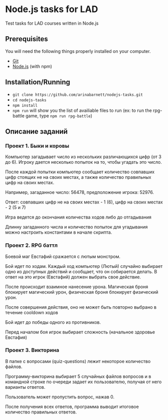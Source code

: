 # Node.js tasks for LAD

Test tasks for LAD courses written in Node.js 

## Prerequisites

You will need the following things properly installed on your computer.

* [Git](https://git-scm.com/)
* [Node.js](https://nodejs.org/) (with npm)

## Installation/Running

* `git clone https://github.com/arinabarnett/nodejs-tasks.git` 
* `cd nodejs-tasks`
* `npm install`
* `npm run` will show you the list of availiable files to run (ex: to run the rpg-battle game, type `npm run rpg-battle`)

## Описание заданий 

### Проект 1. Быки и коровы

Компьютер загадывает число из нескольких различающихся цифр (от 3 до 6). Игроку дается несколько попыток на то, чтобы угадать это число.

После каждой попытки компьютер сообщает количество совпавших цифр стоящих не на своих местах, а также количество правильных цифр на своих местах.

Например, загаданное число: 56478, предположение игрока: 52976. 

Ответ: совпавших цифр не на своих местах - 1 (6), цифр на своих местах - 2 (5 и 7)

Игра ведется до окончания количества ходов либо до отгадывания

Длинну загаданного числа и количество попыток для угадывания можно настроить константами в начале скрипта.



### Проект 2. RPG баттл

Боевой маг Евстафий сражается с лютым монстром. 

Бой идет по ходам. Каждый ход компьютер (Лютый) случайно выбирает одно из доступных действий и сообщает, что он собирается делать. В ответ на это игрок (Евстафий) должен выбрать свое действие.

После происходит взаимное нанесение урона. Магическая броня блокирует магический урон, физическая броня блокирует физический урон.

После совершения действия, оно не может быть повторно выбрано в течение cooldown ходов

Бой идет до победы одного из противников.

Перед началом боя игрок выбирает сложность (начальное здоровье Евстафия)



### Проект 3. Викторина

В папке с вопросами (quiz-questions) лежит некоторое количество файлов. 

Программу-викторина выбирает 5 случайных файлов вопросов и в командной строке по очереди задает их пользователю, получая от него варианты ответов. 

Пользователь может пропустить вопрос, нажав 0.

После получения всех ответов, программа выводит итоговое количество правильных ответов. 


